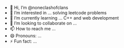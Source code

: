 - 👋 Hi, I’m @noneclashofclans
- 👀 I’m interested in ... solving leetcode problems
- 🌱 I’m currently learning ... C++ and web development
- 💞️ I’m looking to collaborate on ...
- 📫 How to reach me ...
- 😄 Pronouns: ...
- ⚡ Fun fact: ...

<!---
noneclashofclans/noneclashofclans is a ✨ special ✨ repository because its `README.md` (this file) appears on your GitHub profile.
You can click the Preview link to take a look at your changes.
--->

